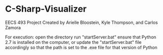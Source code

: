# C-Sharp-Visualizer
EECS 493 Project
Created by Arielle Bloostein, Kyle Thompson, and Carlos Zamora

For execution:
  open the directory
  run "startServer.bat"
  ensure that Python 2.7 is installed on the computer, or update the "startServer.bat" file accordingly so that the path is set to the .exe file for that version of Python

